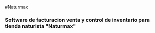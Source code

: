 #Naturmax
### Software de facturacion venta y control de inventario para tienda naturista "Naturmax"
